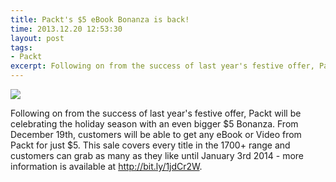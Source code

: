 ```yaml
---
title: Packt's $5 eBook Bonanza is back!
time: 2013.12.20 12:53:30
layout: post
tags:
- Packt
excerpt: Following on from the success of last year's festive offer, Packt will be celebrating the holiday season with an even bigger $5 Bonanza. From December 19th, customers will be able to get any eBook or Video from Packt for just $5. This sale covers every title in the 1700+ range and customers can grab as many as they like until January 3rd 2014 - more information is available at <a href="http://bit.ly/1jdCr2W" target="_blank">http://bit.ly/1jdCr2W</a>.
---
```


<img src="{{ site.url }}/img/loading.gif" data-src="{{ site.url }}/img/post/2013-12-20-pacht-ebook-bonanza-is-back.jpg" />

Following on from the success of last year's festive offer, Packt will be celebrating the holiday season with an even bigger $5 Bonanza. From December 19th, customers will be able to get any eBook or Video from Packt for just $5. This sale covers every title in the 1700+ range and customers can grab as many as they like until January 3rd 2014 - more information is available at <a href="http://bit.ly/1jdCr2W" target="_blank">http://bit.ly/1jdCr2W</a>.
